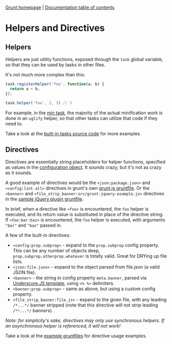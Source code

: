 [Grunt homepage](https://github.com/cowboy/grunt) | [Documentation table of contents](toc.md)

# Helpers and Directives

## Helpers
Helpers are just utility functions, exposed through the `task` global variable, so that they can be used by tasks in other files.

It's not much more complex than this:

```javascript
task.registerHelper('foo', function(a, b) {
  return a + b;
});

task.helper('foo', 2, 3) // 5
```

For example, in the [min task](../tasks/min.js), the majority of the actual minification work is done in an `uglify` helper, so that other tasks can utilize that code if they need to.

Take a look at the [built-in tasks source code](https://github.com/cowboy/grunt/tree/master/tasks) for more examples.

## Directives
Directives are essentially string placeholders for helper functions, specified as values in the [configuration object](configuring.md). It sounds crazy, but it's not as crazy as it sounds.

A good example of directives would be the `<json:package.json>` and `<config:lint.all>` directives in grunt's own [grunt.js gruntfile](../grunt.js). Or the `<banner>` and `<file_strip_banner:src/grunt-jquery-example.js>` directives in the [sample jQuery plugin gruntfile](https://github.com/cowboy/grunt-jquery-example/blob/master/grunt.js).

In brief, when a directive like `<foo>` is encountered, the `foo` helper is executed, and its return value is substituted in place of the directive string. If `<foo:bar:baz>` is encountered, the `foo` helper is executed, with arguments `"bar"` and `"baz"` passed in.

A few of the built-in directives:

* `<config:prop.subprop>` - expand to the `prop.subprop` config property. This can be any number of objects deep, `prop.subprop.otherprop.whatever` is totally valid. Great for DRYing up file lists.
* `<json:file.json>` - expand to the object parsed from file.json (a valid JSON file).
* `<banner>` - the string in config property `meta.banner`, parsed via [Underscore.JS template](http://underscorejs.org/#template), using `<% %>` delimiters.
* `<banner:prop.subprop>` - same as above, but using a custom config property.
* `<file_strip_banner:file.js>` - expand to the given file, with any leading `/*...*/` banner stripped (note that this directive will not strip leading `/*!...*/` banners).

_Note: for simplicity's sake, directives may only use synchronous helpers. If an asynchronous helper is referenced, it will not work!_

Take a look at the [example gruntfiles](example_gruntfiles.md) for directive usage examples.
